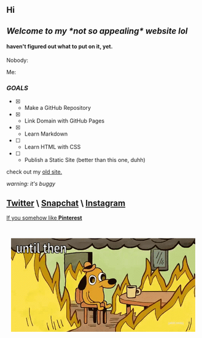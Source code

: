 ## Hi
## *Welcome to my \*not so appealing\* website lol*

#### haven't figured out what to put on it, yet.

Nobody:

Me:

### *GOALS*
- [x] - Make a GitHub Repository
- [x] - Link Domain with GitHub Pages
- [x] - Learn Markdown
- [ ] - Learn HTML with CSS
- [ ] - Publish a Static Site (better than this one, duhh)

check out my [old site.](https://sites.google.com/view/socialsss/) 
 
*warning: it's buggy* 

## [Twitter](https://twitter.com/lltejasll) \ [Snapchat](https://snapchat.com/add/lltejasll) \ [Instagram](https://instagram.com/tejasx5)
<a href="https://www.pinterest.com/lltejasll/" title="Pins by Tejas" target="_blank">If you somehow like <b>Pinterest</b></a>

<br>
<p align="center">
  <img src="https://raw.githubusercontent.com/AmplifyLow/01/master/Resources/this-is-fine.gif">
  <br>
  <br>
</p>
